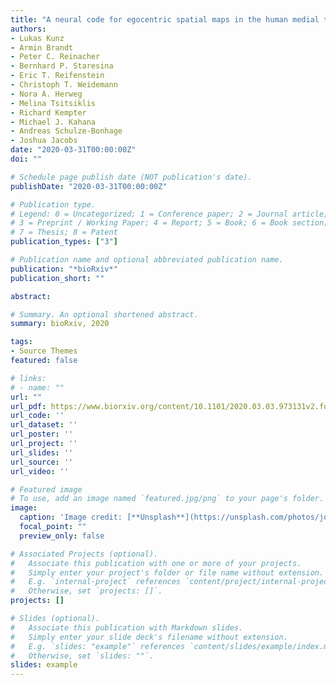 ```yaml
---
title: "A neural code for egocentric spatial maps in the human medial temporal lobe"
authors:
- Lukas Kunz
- Armin Brandt
- Peter C. Reinacher
- Bernhard P. Staresina
- Eric T. Reifenstein
- Christoph T. Weidemann
- Nora A. Herweg
- Melina Tsitsiklis
- Richard Kempter
- Michael J. Kahana
- Andreas Schulze-Bonhage
- Joshua Jacobs
date: "2020-03-31T00:00:00Z"
doi: ""

# Schedule page publish date (NOT publication's date).
publishDate: "2020-03-31T00:00:00Z"

# Publication type.
# Legend: 0 = Uncategorized; 1 = Conference paper; 2 = Journal article;
# 3 = Preprint / Working Paper; 4 = Report; 5 = Book; 6 = Book section;
# 7 = Thesis; 8 = Patent
publication_types: ["3"]

# Publication name and optional abbreviated publication name.
publication: "*bioRxiv*"
publication_short: ""

abstract:

# Summary. An optional shortened abstract.
summary: bioRxiv, 2020

tags:
- Source Themes
featured: false

# links:
# - name: ""
url: ""
url_pdf: https://www.biorxiv.org/content/10.1101/2020.03.03.973131v2.full.pdf
url_code: ''
url_dataset: ''
url_poster: ''
url_project: ''
url_slides: ''
url_source: ''
url_video: ''

# Featured image
# To use, add an image named `featured.jpg/png` to your page's folder. 
image:
  caption: 'Image credit: [**Unsplash**](https://unsplash.com/photos/jdD8gXaTZsc)'
  focal_point: ""
  preview_only: false

# Associated Projects (optional).
#   Associate this publication with one or more of your projects.
#   Simply enter your project's folder or file name without extension.
#   E.g. `internal-project` references `content/project/internal-project/index.md`.
#   Otherwise, set `projects: []`.
projects: []

# Slides (optional).
#   Associate this publication with Markdown slides.
#   Simply enter your slide deck's filename without extension.
#   E.g. `slides: "example"` references `content/slides/example/index.md`.
#   Otherwise, set `slides: ""`.
slides: example
---
```

